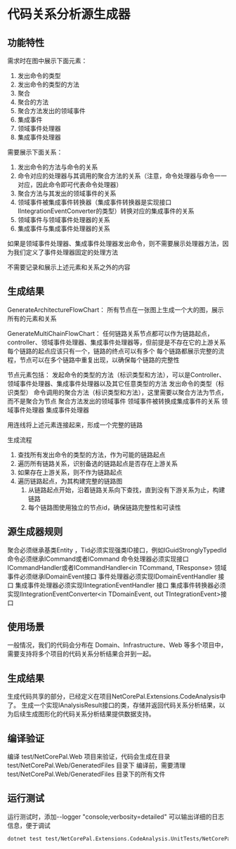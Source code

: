 # 代码关系分析源生成器

## 功能特性

需求时在图中展示下面元素：

1. 发出命令的类型
2. 发出命令的类型的方法
3. 聚合
4. 聚合的方法
5. 聚合方法发出的领域事件
6. 集成事件
7. 领域事件处理器
8. 集成事件处理器

需要展示下面关系：

1. 发出命令的方法与命令的关系
2. 命令对应的处理器与其调用的聚合方法的关系（注意，命令处理器与命令一一对应，因此命令即可代表命令处理器）
3. 聚合方法与其发出的领域事件的关系
4. 领域事件被集成事件转换器（集成事件转换器是实现接口IIntegrationEventConverter的类型）转换对应的集成事件的关系
5. 领域事件与领域事件处理器的关系
6. 集成事件与集成事件处理器的关系

如果是领域事件处理器、集成事件处理器发出命令，则不需要展示处理器方法，因为我们定义了事件处理器固定的处理方法

不需要记录和展示上述元素和关系之外的内容

## 生成结果

GenerateArchitectureFlowChart：
所有节点在一张图上生成一个大的图，展示所有的元素和关系

GenerateMultiChainFlowChart：
任何链路关系节点都可以作为链路起点，controller、领域事件处理器、集成事件处理器等，但前提是不存在它的上游关系
每个链路的起点应该只有一个，链路的终点可以有多个
每个链路都展示完整的流程，节点可以在多个链路中重复出现，以确保每个链路的完整性

节点元素包括：
发起命令的类型的方法（标识类型和方法），可以是Controller、领域事件处理器、集成事件处理器以及其它任意类型的方法
发出命令的类型（标识类型）
命令调用的聚合方法（标识类型和方法），这里需要以聚合方法为节点，而不是聚合为节点
聚合方法发出的领域事件
领域事件被转换成集成事件的关系
领域事件处理器
集成事件处理器

用连线将上述元素连接起来，形成一个完整的链路

生成流程
1. 查找所有发出命令的类型的方法，作为可能的链路起点
2. 遍历所有链路关系，识别备选的链路起点是否存在上游关系
3. 如果存在上游关系，则不作为链路起点
4. 遍历链路起点，为其构建完整的链路图
   1. 从链路起点开始，沿着链路关系向下查找，直到没有下游关系为止，构建链路
   2. 每个链路图使用独立的节点id，确保链路完整性和可读性



## 源生成器规则


聚合必须继承基类Entity<TId> ，Tid必须实现强类ID接口，例如IGuidStronglyTypedId
命令必须继承ICommand或者ICommand<out TResponse>
命令处理器必须实现接口ICommandHandler<in TCommand>或者ICommandHandler<in TCommand, TResponse> 
领域事件必须继承IDomainEvent接口
事件处理器必须实现IDomainEventHandler<in TDomainEvent> 接口
集成事件处理器必须实现IIntegrationEventHandler<in TIntegrationEvent> 接口
集成事件转换器必须实现IIntegrationEventConverter<in TDomainEvent, out TIntegrationEvent>接口


## 使用场景

一般情况，我们的代码会分布在 Domain、Infrastructure、Web 等多个项目中，需要支持将多个项目的代码关系分析结果合并到一起。

## 生成结果

生成代码共享的部分，已经定义在项目NetCorePal.Extensions.CodeAnalysis中了。
生成一个实现IAnalysisResult接口的类，存储并返回代码关系分析结果，以为后续生成图形化的代码关系分析结果提供数据支持。

## 编译验证

编译 test/NetCorePal.Web 项目来验证，代码会生成在目录test/NetCorePal.Web/GeneratedFiles 目录下
编译前，需要清理test/NetCorePal.Web/GeneratedFiles 目录下的所有文件


## 运行测试

运行测试时，添加--logger "console;verbosity=detailed" 可以输出详细的日志信息，便于调试

```bash
dotnet test test/NetCorePal.Extensions.CodeAnalysis.UnitTests/NetCorePal.Extensions.CodeAnalysis.UnitTests.csproj --filter "FullyQualifiedName~GenerateMultiChainFlowChart_With_This_Assembly" --logger "console;verbosity=detailed"
```